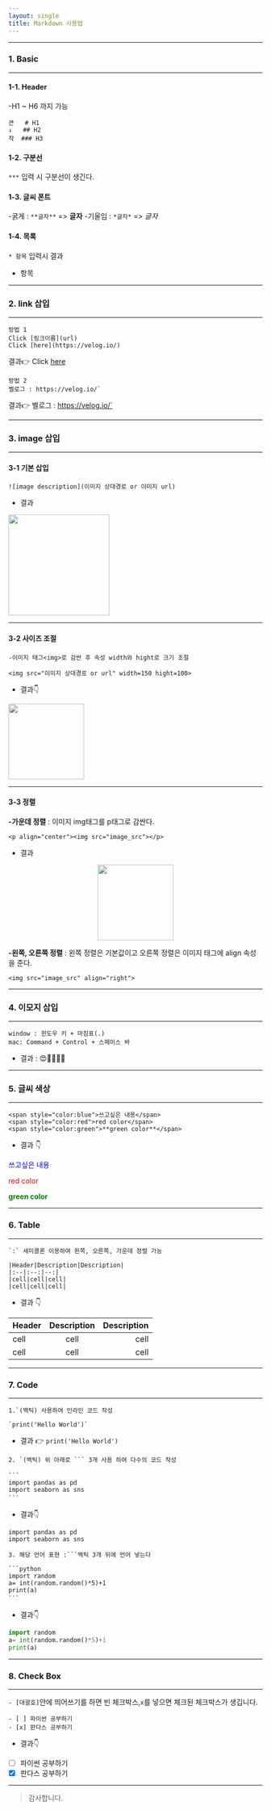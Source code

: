 ```yaml
---
layout: single
title: Markdown 사용법
---
```

***
### 1. Basic
***
#### 1-1. Header
-H1 ~ H6 까지 가능

```
큰   # H1
↓   ## H2
작  ### H3 
```
#### 1-2. 구분선 
`***` 입력 시 구분선이 생긴다.
#### 1-3. 글씨 폰트
-굵게 : `**글자**` => **글자**
-기울임 : `*글자*` => *글자*
#### 1-4. 목록
`* 항목` 입력시  결과
* 항목

***
### 2. link 삽입
***
```
방법 1
Click [링크이름](url)
Click [here](https://velog.io/)
```

결과👉 Click [here](https://velog.io/)
```
방법 2
벨로그 : https://velog.io/`
```
결과👉 벨로그 : https://velog.io/`
***

### 3. image 삽입
---
#### 3-1 기본 삽입


`![image description](이미지 상대경로 or 이미지 url)`

* 결과

<img src="https://images.velog.io/images/ena_hong/post/ca8530c0-eda1-4e86-959f-9aca06ef2df6/image.png" width=200></img>

***
#### 3-2 사이즈 조절
```
-이미지 태그<img>로 감싼 후 속성 width와 hight로 크기 조절
```

`<img src="이미지 상대경로 or url" width=150 hight=100>`

* 결과👇
<img src="https://images.velog.io/images/ena_hong/post/ca8530c0-eda1-4e86-959f-9aca06ef2df6/image.png" width=150>

***
#### 3-3 정렬 

**-가운데 정렬**
: 이미지 img태그를 p태그로 감싼다.

`<p align="center"><img src="image_src"></p>`

* 결과
<p align="center"><img src="https://images.velog.io/images/ena_hong/post/ca8530c0-eda1-4e86-959f-9aca06ef2df6/image.png" width=150></p>

**-왼쪽, 오른쪽 정렬**
: 왼쪽 정렬은 기본값이고 오른쪽 정렬은 이미지 태그에 align 속성을 준다.

`<img src="image_src" align="right">`

***
### 4. 이모지 삽입
---
```
window : 윈도우 키 + 마침표(.)
mac: Command + Control + 스페이스 바
```
* 결과 : 😍🤩🌸🍁🌼
***
### 5. 글씨 색상
---
```
<span style="color:blue">쓰고싶은 내용</span>
<span style="color:red">red color</span>
<span style="color:green">**green color**</span>
```
* 결과 👇

<span style="color:blue">쓰고싶은 내용</span>

<span style="color:red">red color</span>

<span style="color:green">**green color**</span>
***
### 6. Table 
***
```
`:` 세미콜론 이용하여 왼쪽, 오른쪽, 가운데 정렬 가능 

|Header|Description|Description|
|:--|:--:|--:|
|cell|cell|cell|
|cell|cell|cell|
```
* 결과 👇

|Header|Description|Description|
|:--|:--:|--:|
|cell|cell|cell|
|cell|cell|cell|
***
### 7. Code 
---
```
1.`(백틱) 사용하여 인라인 코드 작성

`print('Hello World')`
```
* 결과 👉 `print('Hello World')`
```
2. `(백틱) 위 아래로 ``` 3개 사용 하여 다수의 코드 작성

```　
import pandas as pd 
import seaborn as sns
```　
```
* 결과👇
```
import pandas as pd
import seaborn as sns
```
```
3. 해당 언어 표현 :```백틱 3개 뒤에 언어 넣는다 

```python
import random
a= int(random.random()*5)+1
print(a)
```　
```
* 결과👇
```python
import random
a= int(random.random()*5)+1
print(a)
```
***
### 8. Check Box 
---
`- [대괄호]`안에 띄어쓰기를 하면 빈 체크박스,`x`를 넣으면 체크된 체크박스가 생깁니다.
```
- [ ] 파이썬 공부하기
- [x] 판다스 공부하기
```
* 결과👇
- [ ] 파이썬 공부하기
- [x] 판다스 공부하기
***
>감사합니다. 
